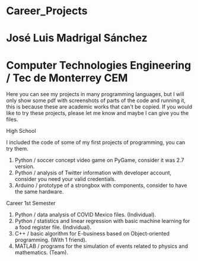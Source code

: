 # Career_Projects
# José Luis Madrigal Sánchez
# Computer Technologies Engineering / Tec de Monterrey CEM
Here you can see my projects in many programming languages, but I will only show some pdf with screenshots of parts of the code and running it, this is because these are academic works that can't be copied. If you would like to try these projects, please let me know and maybe I can give you the files.

High School

I included the code of some of my first projects of programming, you can try them.
1. Python / soccer concept video game on PyGame, consider it was 2.7 version.
2. Python / analysis of Twitter information with developer account, consider you need your valid credentials.
3. Arduino / prototype of a strongbox with components, consider to have the same hardware.

Career
1st Semester

1. Python / data analysis of COVID Mexico files. (Individual).
2. Python / statistics and linear regression with basic machine learning for a food register file. (Individual).
2. C++ / basic algorithm for E-business based on Object-oriented programming. (With 1 friend).
3. MATLAB / programs for the simulation of events related to physics and mathematics. (Team). 
